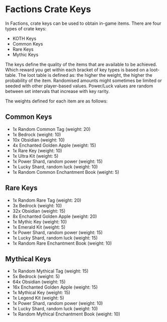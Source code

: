 # Factions Crate Keys
In Factions, crate keys can be used to obtain in-game items. There are four types of crate keys:
- KOTH Keys
- Common Keys
- Rare Keys
- Mythic Keys

The keys define the quality of the items that are available to be achieved.
Which reward you get within each bracket of key types is based on a loot-table.
The loot table is defined as: the higher the weight, the higher the probability of the item.
Randomised amounts might sometimes be limited or seeded with other player-based values.
Power/Luck values are random between set intervals that increase with key rarity.

The weights defined for each item are as follows:

## Common Keys
- 1x Random Common Tag (weight: 20)
- 1x Bedrock (weight: 10)
- 10x Obsidian (weight: 10)
- 4x Enchanted Golden Apple (weight: 15)
- 1x Rare Key (weight: 10)
- 1x Ultra Kit (weight: 5)
- 1x Power Shard, random power (weight: 15)
- 1x Lucky Shard, random luck (weight: 10)
- 1x Random Common Enchantment Book (weight: 5)

## Rare Keys
- 1x Random Rare Tag (weight: 20)
- 3x Bedrock (weight: 10)
- 32x Obsidian (weight: 15)
- 8x Enchanted Golden Apple (weight: 20)
- 1x Mythic Key (weight: 10)
- 1x Emerald Kit (weight: 5)
- 1x Power Shard, random power (weight: 15)
- 1x Lucky Shard, random luck (weight: 15)
- 1x Random Rare Enchantment Book (weight: 10)

## Mythical Keys
- 1x Random Mythical Tag (weight: 15)
- 5x Bedrock (weight: 5)
- 64x Obsidian (weight: 15)
- 16x Enchanted Golden Apple (weight: 15)
- 1x Mythical Key (weight: 15)
- 1x Legend Kit (weight: 5)
- 1x Power Shard, random power (weight: 10)
- 1x Lucky Shard, random luck (weight: 10)
- 1x Random Mythical Enchantment Book (weight: 10)
